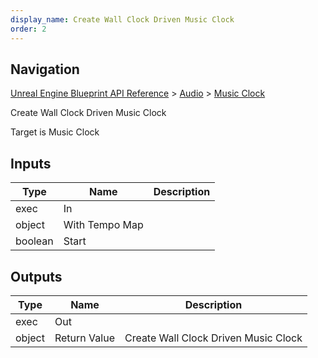```yaml
---
display_name: Create Wall Clock Driven Music Clock
order: 2
---
```

## Navigation

[Unreal Engine Blueprint API Reference](https://dev.epicgames.com/documentation/en-us/unreal-engine/BlueprintAPI) > [Audio](https://dev.epicgames.com/documentation/en-us/unreal-engine/BlueprintAPI/Audio) > [Music Clock](https://dev.epicgames.com/documentation/en-us/unreal-engine/BlueprintAPI/Audio/MusicClock)

Create Wall Clock Driven Music Clock

Target is Music Clock

## Inputs

| Type | Name | Description |
| --- | --- | --- |
| exec | In |  |
| object | With Tempo Map |  |
| boolean | Start |  |

## Outputs

| Type | Name | Description |
| --- | --- | --- |
| exec | Out |  |
| object | Return Value | Create Wall Clock Driven Music Clock |
